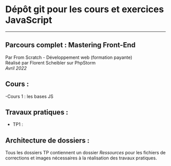 # Dépôt git pour les cours et exercices JavaScript

***

## Parcours complet : Mastering Front-End

Par From Scratch - Développement web (formation payante)<br>
Réalisé par Florent Scheibler sur PhpStorm <br>
*Avril 2022*

## Cours :
-Cours 1 : les bases JS

## Travaux pratiques :

- TP1 : 

## Architecture de dossiers :

Tous les dossiers TP contiennent un dossier *Ressources* pour les fichiers de corrections et images
nécessaires à la réalisation des travaux pratiques.